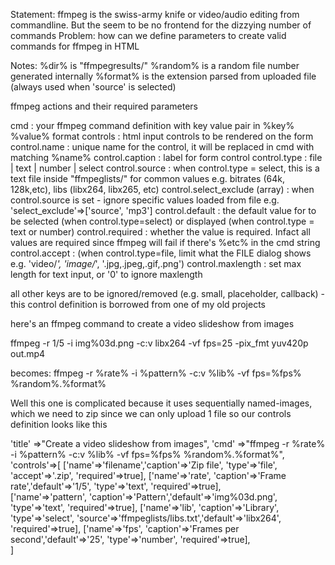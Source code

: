  Statement: ffmpeg is the swiss-army knife or video/audio editing from commandline. But the seem to be no frontend for the dizzying number of commands
 Problem: how can we define parameters to create valid commands for ffmpeg in HTML
 
 Notes:
 %dir% is "ffmpegresults/" 
 %random% is a random file number generated internally
 %format% is the extension parsed from uploaded file (always used when 'source' is selected) 
 
 ffmpeg actions and their required parameters
 
 cmd      : your ffmpeg command definition with key value pair in %key% %value% format
 controls : html input controls to be rendered on the form
            control.name : unique name for the control, it will be replaced in cmd with matching %name%
            control.caption : label for form control
            control.type : file | text | number | select 
            control.source : when control.type = select, this is a text file inside "ffmpeglists/" for common values e.g. bitrates (64k, 128k,etc), libs (libx264, libx265, etc)
              control.select_exclude (array) : when control.source is set - ignore specific values loaded from file e.g. 'select_exclude'=>['source', 'mp3']
              control.default : the default value for to be selected (when control.type=select) or displayed (when control.type = text or number)
              control.required : whether the value is required. Infact all values are required since ffmpeg will fail if there's %etc% in the cmd string
              control.accept : (when control.type=file, limit what the FILE dialog shows e.g. 'video/*', 'image/*', '.jpg,.jpeg,.gif,.png')
              control.maxlength : set max length for text input, or '0' to ignore maxlength
              
 all other keys are to be ignored/removed (e.g. small, placeholder, callback) - this control definition is borrowed from one of my old projects
 
 here's an ffmpeg command to create a video slideshow from images
 
 ffmpeg -r 1/5 -i img%03d.png -c:v libx264 -vf fps=25 -pix_fmt yuv420p out.mp4
 
 becomes:
 ffmpeg -r %rate% -i %pattern% -c:v %lib% -vf fps=%fps% %random%.%format%
 
 Well this one is complicated because it uses sequentially named-images, which we need to zip since we can only upload 1 file
 so our controls definition looks like this
 
 'title'   =>"Create a video slideshow from images",
   'cmd'     =>"ffmpeg -r %rate% -i %pattern% -c:v %lib% -vf fps=%fps% %random%.%format%",
 'controls'=>[
                ['name'=>'filename','caption'=>'Zip file', 'type'=>'file', 'accept'=>'.zip', 'required'=>true],
 				  ['name'=>'rate',     'caption'=>'Frame rate','default'=>'1/5', 'type'=>'text', 'required'=>true], 	 
 				  ['name'=>'pattern', 'caption'=>'Pattern','default'=>'img%03d.png', 'type'=>'text', 'required'=>true],
 				  ['name'=>'lib',     'caption'=>'Library', 'type'=>'select', 'source'=>'ffmpeglists/libs.txt','default'=>'libx264', 'required'=>true], 
 				  ['name'=>'fps',     'caption'=>'Frames per second','default'=>'25', 'type'=>'number', 'required'=>true], 				  
             ]
